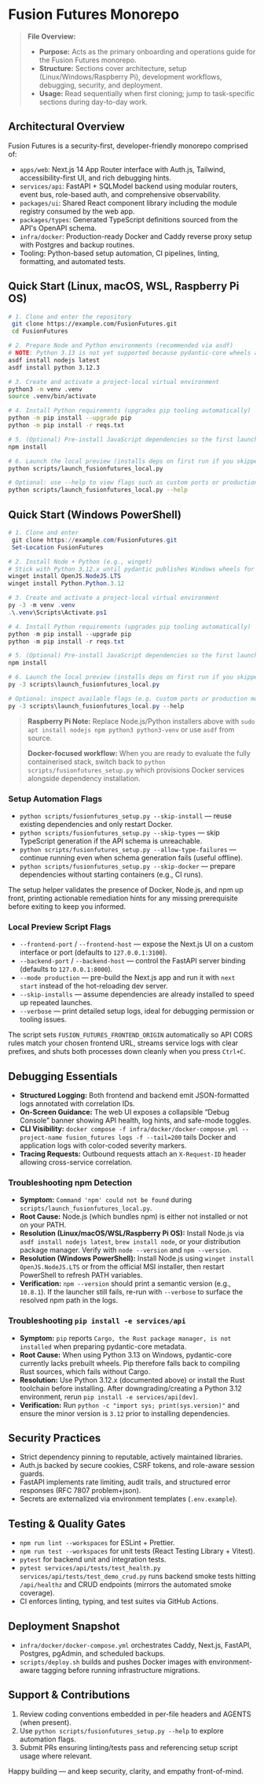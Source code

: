 # Fusion Futures Monorepo

> **File Overview:**
> - **Purpose:** Acts as the primary onboarding and operations guide for the Fusion Futures monorepo.
> - **Structure:** Sections cover architecture, setup (Linux/Windows/Raspberry Pi), development workflows, debugging, security, and deployment.
> - **Usage:** Read sequentially when first cloning; jump to task-specific sections during day-to-day work.

## Architectural Overview

Fusion Futures is a security-first, developer-friendly monorepo comprised of:

- `apps/web`: Next.js 14 App Router interface with Auth.js, Tailwind, accessibility-first UI, and rich debugging hints.
- `services/api`: FastAPI + SQLModel backend using modular routers, event bus, role-based auth, and comprehensive observability.
- `packages/ui`: Shared React component library including the module registry consumed by the web app.
- `packages/types`: Generated TypeScript definitions sourced from the API's OpenAPI schema.
- `infra/docker`: Production-ready Docker and Caddy reverse proxy setup with Postgres and backup routines.
- Tooling: Python-based setup automation, CI pipelines, linting, formatting, and automated tests.

## Quick Start (Linux, macOS, WSL, Raspberry Pi OS)

```bash
# 1. Clone and enter the repository
 git clone https://example.com/FusionFutures.git
 cd FusionFutures

# 2. Prepare Node and Python environments (recommended via asdf)
# NOTE: Python 3.13 is not yet supported because pydantic-core wheels are unavailable for Windows users.
asdf install nodejs latest
asdf install python 3.12.3

# 3. Create and activate a project-local virtual environment
python3 -m venv .venv
source .venv/bin/activate

# 4. Install Python requirements (upgrades pip tooling automatically)
python -m pip install --upgrade pip
python -m pip install -r reqs.txt

# 5. (Optional) Pre-install JavaScript dependencies so the first launch is faster
npm install

# 6. Launch the local preview (installs deps on first run if you skipped step 5)
python scripts/launch_fusionfutures_local.py

# Optional: use --help to view flags such as custom ports or production mode
python scripts/launch_fusionfutures_local.py --help
```

## Quick Start (Windows PowerShell)

```powershell
# 1. Clone and enter
 git clone https://example.com/FusionFutures.git
 Set-Location FusionFutures

# 2. Install Node + Python (e.g., winget)
# Stick with Python 3.12.x until pydantic publishes Windows wheels for 3.13 to avoid forced Rust builds.
winget install OpenJS.NodeJS.LTS
winget install Python.Python.3.12

# 3. Create and activate a project-local virtual environment
py -3 -m venv .venv
.\.venv\Scripts\Activate.ps1

# 4. Install Python requirements (upgrades pip tooling automatically)
python -m pip install --upgrade pip
python -m pip install -r reqs.txt

# 5. (Optional) Pre-install JavaScript dependencies so the first launch is faster
npm install

# 6. Launch the local preview (installs deps on first run if you skipped step 5)
py -3 scripts\launch_fusionfutures_local.py

# Optional: inspect available flags (e.g. custom ports or production mode)
py -3 scripts\launch_fusionfutures_local.py --help
```

> **Raspberry Pi Note:** Replace Node.js/Python installers above with `sudo apt install nodejs npm python3 python3-venv` or use `asdf` from source.
>
> **Docker-focused workflow:** When you are ready to evaluate the fully containerised stack, switch back to `python scripts/fusionfutures_setup.py` which provisions Docker services alongside dependency installation.

### Setup Automation Flags

- `python scripts/fusionfutures_setup.py --skip-install` &mdash; reuse existing dependencies and only restart Docker.
- `python scripts/fusionfutures_setup.py --skip-types` &mdash; skip TypeScript generation if the API schema is unreachable.
- `python scripts/fusionfutures_setup.py --allow-type-failures` &mdash; continue running even when schema generation fails (useful offline).
- `python scripts/fusionfutures_setup.py --skip-docker` &mdash; prepare dependencies without starting containers (e.g., CI runs).

The setup helper validates the presence of Docker, Node.js, and npm up front, printing actionable remediation hints for any
missing prerequisite before exiting to keep you informed.

### Local Preview Script Flags

- `--frontend-port` / `--frontend-host` &mdash; expose the Next.js UI on a custom interface or port (defaults to `127.0.0.1:3100`).
- `--backend-port` / `--backend-host` &mdash; control the FastAPI server binding (defaults to `127.0.0.1:8000`).
- `--mode production` &mdash; pre-build the Next.js app and run it with `next start` instead of the hot-reloading dev server.
- `--skip-installs` &mdash; assume dependencies are already installed to speed up repeated launches.
- `--verbose` &mdash; print detailed setup logs, ideal for debugging permission or tooling issues.

The script sets `FUSION_FUTURES_FRONTEND_ORIGIN` automatically so API CORS rules match your chosen frontend URL, streams service logs with clear prefixes, and shuts both processes down cleanly when you press `Ctrl+C`.

## Debugging Essentials

- **Structured Logging:** Both frontend and backend emit JSON-formatted logs annotated with correlation IDs.
- **On-Screen Guidance:** The web UI exposes a collapsible “Debug Console” banner showing API health, log hints, and safe-mode toggles.
- **CLI Visibility:** `docker compose -f infra/docker/docker-compose.yml --project-name fusion_futures logs -f --tail=200` tails
  Docker and application logs with color-coded severity markers.
- **Tracing Requests:** Outbound requests attach an `X-Request-ID` header allowing cross-service correlation.

### Troubleshooting npm Detection

- **Symptom:** `Command 'npm' could not be found` during `scripts/launch_fusionfutures_local.py`.
- **Root Cause:** Node.js (which bundles npm) is either not installed or not on your PATH.
- **Resolution (Linux/macOS/WSL/Raspberry Pi OS):** Install Node.js via `asdf install nodejs latest`, `brew install node`, or your distribution package manager. Verify with `node --version` and `npm --version`.
- **Resolution (Windows PowerShell):** Install Node.js using `winget install OpenJS.NodeJS.LTS` or from the official MSI installer, then restart PowerShell to refresh PATH variables.
- **Verification:** `npm --version` should print a semantic version (e.g., `10.8.1`). If the launcher still fails, re-run with `--verbose` to surface the resolved npm path in the logs.

### Troubleshooting `pip install -e services/api`

- **Symptom:** `pip` reports `Cargo, the Rust package manager, is not installed` when preparing pydantic-core metadata.
- **Root Cause:** When using Python 3.13 on Windows, pydantic-core currently lacks prebuilt wheels. Pip therefore falls back to compiling Rust sources, which fails without Cargo.
- **Resolution:** Use Python 3.12.x (documented above) or install the Rust toolchain before installing. After downgrading/creating a Python 3.12 environment, rerun `pip install -e services/api[dev]`.
- **Verification:** Run `python -c "import sys; print(sys.version)"` and ensure the minor version is `3.12` prior to installing dependencies.

## Security Practices

- Strict dependency pinning to reputable, actively maintained libraries.
- Auth.js backed by secure cookies, CSRF tokens, and role-aware session guards.
- FastAPI implements rate limiting, audit trails, and structured error responses (RFC 7807 problem+json).
- Secrets are externalized via environment templates (`.env.example`).

## Testing & Quality Gates

- `npm run lint --workspaces` for ESLint + Prettier.
- `npm run test --workspaces` for unit tests (React Testing Library + Vitest).
- `pytest` for backend unit and integration tests.
- `pytest services/api/tests/test_health.py services/api/tests/test_demo_crud.py` runs backend smoke tests hitting `/api/healthz`
  and CRUD endpoints (mirrors the automated smoke coverage).
- CI enforces linting, typing, and test suites via GitHub Actions.

## Deployment Snapshot

- `infra/docker/docker-compose.yml` orchestrates Caddy, Next.js, FastAPI, Postgres, pgAdmin, and scheduled backups.
- `scripts/deploy.sh` builds and pushes Docker images with environment-aware tagging before running infrastructure migrations.

## Support & Contributions

1. Review coding conventions embedded in per-file headers and AGENTS (when present).
2. Use `python scripts/fusionfutures_setup.py --help` to explore automation flags.
3. Submit PRs ensuring linting/tests pass and referencing setup script usage where relevant.

Happy building — and keep security, clarity, and empathy front-of-mind.
